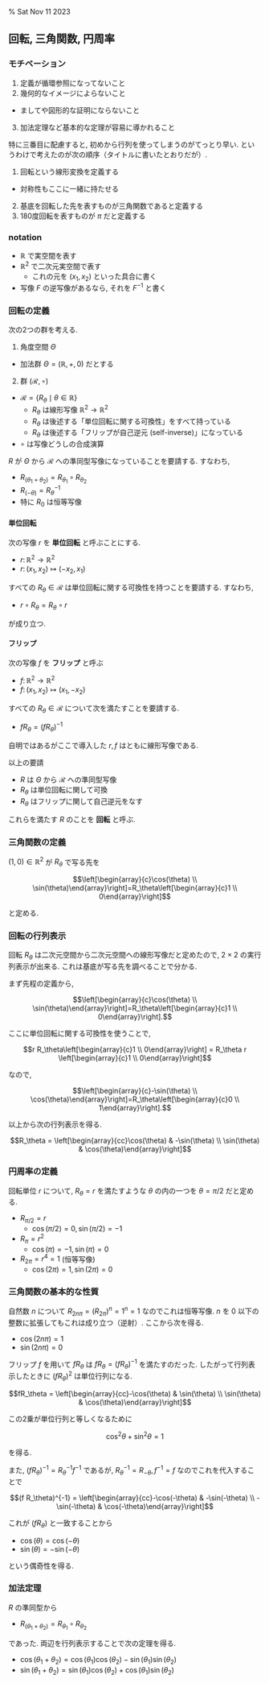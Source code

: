 % Sat Nov 11 2023

## 回転, 三角関数, 円周率

### モチベーション

1. 定義が循環参照になってないこと
2. 幾何的なイメージによらないこと
  - ましてや図形的な証明にならないこと
3. 加法定理など基本的な定理が容易に導かれること

特に三番目に配慮すると, 初めから行列を使ってしまうのがてっとり早い.
というわけで考えたのが次の順序（タイトルに書いたとおりだが）.

1. 回転という線形変換を定義する
  - 対称性もここに一緒に持たせる
2. 基底を回転した先を表すものが三角関数であると定義する
3. 180度回転を表すものが $\pi$ だと定義する

### notation

- $\mathbb R$ で実空間を表す
- $\mathbb R^2$ で二次元実空間で表す
  - これの元を $(x_1, x_2)$ といった具合に書く
- 写像 $F$ の逆写像があるなら, それを $F^{-1}$ と書く

### 回転の定義

次の2つの群を考える.

1. 角度空間 $\Theta$
  - 加法群 $\Theta = (\mathbb R, +, 0)$ だとする
2. 群 $(\mathcal R, \circ)$
  - $\mathcal R = \{ R_\theta \mid \theta \in \mathbb R \}$
    - $R_\theta$ は線形写像 $\mathbb R^2 \to \mathbb R^2$
    - $R_\theta$ は後述する「単位回転に関する可換性」をすべて持っている
    - $R_\theta$ は後述する「フリップが自己逆元 (self-inverse)」になっている
  - $\circ$ は写像どうしの合成演算

$R$ が $\Theta$ から $\mathcal R$ への準同型写像になっていることを要請する.
すなわち,

- $R_{(\theta_1 + \theta_2)} = R_{\theta_1} \circ R_{\theta_2}$
- $R_{(-\theta)} = R_{\theta}^{-1}$
- 特に $R_0$ は恒等写像

#### 単位回転

次の写像 $r$ を **単位回転** と呼ぶことにする.

- $r \colon \mathbb R^2 \to \mathbb R^2$
- $r \colon (x_1, x_2) \mapsto (-x_2, x_1)$

すべての $R_\theta \in \mathcal R$ は単位回転に関する可換性を持つことを要請する.
すなわち,

- $r \circ R_\theta = R_\theta \circ r$

が成り立つ.

#### フリップ

次の写像 $f$ を **フリップ** と呼ぶ

- $f \colon \mathbb R^2 \to \mathbb R^2$
- $f \colon (x_1, x_2) \mapsto (x_1, -x_2)$

すべての $R_\theta \in \mathcal R$ について次を満たすことを要請する.

- $f R_\theta = (f R_\theta)^{-1}$

自明ではあるがここで導入した $r, f$ はともに線形写像である.

以上の要請

- $R$ は $\Theta$ から $\mathcal R$ への準同型写像
- $R_\theta$ は単位回転に関して可換
- $R_\theta$ はフリップに関して自己逆元をなす

これらを満たす $R$ のことを **回転** と呼ぶ.

### 三角関数の定義

$(1,0) \in \mathbb R^2$ が $R_\theta$ で写る先を

$$\left[\begin{array}{c}\cos(\theta) \\ \sin(\theta)\end{array}\right]=R_\theta\left[\begin{array}{c}1 \\ 0\end{array}\right]$$

と定める.

### 回転の行列表示

回転 $R_\theta$ は二次元空間から二次元空間への線形写像だと定めたので, $2 \times 2$ の実行列表示が出来る.
これは基底が写る先を調べることで分かる.

まず先程の定義から,

$$\left[\begin{array}{c}\cos(\theta) \\ \sin(\theta)\end{array}\right]=R_\theta\left[\begin{array}{c}1 \\ 0\end{array}\right].$$

ここに単位回転に関する可換性を使うことで,

$$r R_\theta\left[\begin{array}{c}1 \\ 0\end{array}\right] = R_\theta r \left[\begin{array}{c}1 \\ 0\end{array}\right]$$

なので,

$$\left[\begin{array}{c}-\sin(\theta) \\ \cos(\theta)\end{array}\right]=R_\theta\left[\begin{array}{c}0 \\ 1\end{array}\right].$$

以上から次の行列表示を得る.

$$R_\theta = \left[\begin{array}{cc}\cos(\theta) & -\sin(\theta) \\ \sin(\theta) & \cos(\theta)\end{array}\right]$$

### 円周率の定義

回転単位 $r$ について,
$R_\theta = r$
を満たすような $\theta$ の内の一つを
$\theta = \pi/2$
だと定める.

- $R_{\pi/2} = r$
  - $\cos(\pi/2) = 0, \sin(\pi/2) = -1$
- $R_\pi = r^2$
  - $\cos(\pi) = -1, \sin(\pi) = 0$
- $R_{2\pi} = r^4 = 1$ (恒等写像)
  - $\cos(2\pi) = 1, \sin(2\pi) = 0$

### 三角関数の基本的な性質

自然数 $n$ について
$R_{2n\pi} = (R_{2\pi})^n = 1^n=1$
なのでこれは恒等写像.
$n$ を $0$ 以下の整数に拡張してもこれは成り立つ（逆射）.
ここから次を得る.

- $\cos(2n\pi) = 1$
- $\sin(2n\pi) = 0$

フリップ $f$ を用いて $fR_\theta$ は
$fR_\theta = (fR_\theta)^{-1}$ を満たすのだった.
したがって行列表示したときに
$(fR_\theta)^2$ は単位行列になる.

$$fR_\theta = \left[\begin{array}{cc}-\cos(\theta) & \sin(\theta) \\ \sin(\theta) & \cos(\theta)\end{array}\right]$$

この2乗が単位行列と等しくなるために

$$\cos^2 \theta + \sin^2 \theta = 1$$

を得る.

また, $(f R_\theta)^{-1} = R_\theta^{-1} f^{-1}$ であるが,
$R_\theta^{-1} = R_{-\theta}, f^{-1} = f$
なのでこれを代入することで

$$(f R_\theta)^{-1} = \left[\begin{array}{cc}-\cos(-\theta) & -\sin(-\theta) \\ -\sin(-\theta) & \cos(-\theta)\end{array}\right]$$

これが $(fR_\theta)$ と一致することから

- $\cos(\theta) = \cos(-\theta)$
- $\sin(\theta) = -\sin(-\theta)$

という偶奇性を得る.

### 加法定理

$R$ の準同型から

- $R_{(\theta_1 + \theta_2)} = R_{\theta_1} \circ R_{\theta_2}$

であった.
両辺を行列表示することで次の定理を得る.

- $\cos(\theta_1 + \theta_2) = \cos(\theta_1) \cos(\theta_2) - \sin(\theta_1) \sin(\theta_2)$
- $\sin(\theta_1 + \theta_2) = \sin(\theta_1) \cos(\theta_2) + \cos(\theta_1) \sin(\theta_2)$
